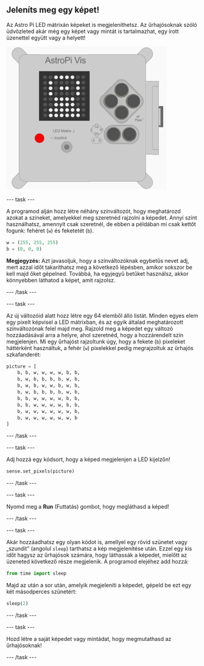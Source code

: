 ## Jeleníts meg egy képet!

Az Astro Pi LED mátrixán képeket is megjeleníthetsz. Az űrhajósoknak szóló üdvözleted akár még egy képet vagy mintát is tartalmazhat, egy írott üzenettel együtt vagy a helyett!

![Űrhajós](images/astronaut-pic.png)

\--- task \---

A programod alján hozz létre néhány színváltozót, hogy meghatározd azokat a színeket, amelyekkel meg szeretnéd rajzolni a képedet. Annyi színt használhatsz, amennyit csak szeretnél, de ebben a példában mi csak kettőt fogunk: fehéret (`w`) és feketetét (`b`).

```python
w = (255, 255, 255)
b = (0, 0, 0)
```

**Megjegyzés:** Azt javasoljuk, hogy a színváltozóknak egybetűs nevet adj, mert azzal időt takaríthatsz meg a következő lépésben, amikor sokszor be kell majd őket gépelned. Továbbá, ha egyjegyű betűket használsz, akkor könnyebben láthatod a képet, amit rajzolsz.

\--- /task \---

\--- task \---

Az új változóid alatt hozz létre egy 64 elemből álló listát. Minden egyes elem egy pixelt képvisel a LED mátrixban, és az egyik általad meghatározott színváltozónak felel majd meg. Rajzold meg a képedet egy változó hozzáadásával arra a helyre, ahol szeretnéd, hogy a hozzárendelt szín megjelenjen. Mi egy űrhajóst rajzoltunk úgy, hogy a fekete (`b`) pixeleket háttérként használtuk, a fehér (`w`) pixelekkel pedig megrajzoltuk az űrhajós szkafanderét:

```python
picture = [
    b, b, w, w, w, w, b, b,
    b, w, b, b, b, b, w, b,
    b, w, b, w, w, b, w, b,
    b, w, b, b, b, b, w, b,
    b, b, w, w, w, w, b, b,
    b, b, w, w, w, w, b, b,
    b, w, w, w, w, w, w, b,
    b, w, w, w, w, w, w, b
]
```

\--- /task \---

\--- task \---

Adj hozzá egy kódsort, hogy a képed megjelenjen a LED kijelzőn!

```python
sense.set_pixels(picture)
```

\--- /task \---

\--- task \---

Nyomd meg a **Run** (Futtatás) gombot, hogy megláthasd a képed!

\--- /task \---

\--- task \---

Akár hozzáadhatsz egy olyan kódot is, amellyel egy rövid szünetet vagy „szundit” (angolul `sleep`) tarthatsz a kép megjelenítése után. Ezzel egy kis időt hagysz az űrhajósok számára, hogy láthassák a képedet, mielőtt az üzeneted következő része megjelenik. A programod elejéhez add hozzá:

```python
from time import sleep
```

Majd az után a sor után, amelyik megjeleníti a képedet, gépeld be ezt egy két másodperces szünetért:

```python
sleep(2)
```

\--- /task \---

\--- task \---

Hozd létre a saját képedet vagy mintádat, hogy megmutathasd az űrhajósoknak!

\--- /task \---